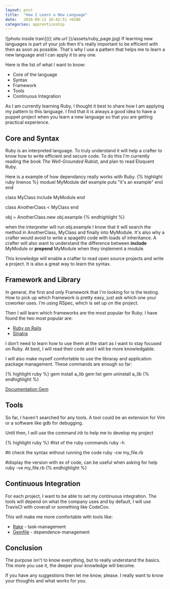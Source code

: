 ```yaml
---
layout: post
title:  "How I Learn a New Language"
date:   2016-09-11 10:42:51 +0100
categories: apprenticeship
---
```


![photo inside train]({{ site.url }}/assets/ruby_page.jpg)
If learning new languages is part of your job then it's really important to be
efficient with then as soon as possible.
That's why I use a pattern that helps me to learn a new language and I can apply it
to any one.

Here is the list of what I want to know:

- Core of the language
- Syntax
- Framework
- Tools
- Continuous Integration


As I am currently learning Ruby, I thought it best to share how I am applying
my pattern to this language.
I find that it is always a good idea to have a puppet project when you learn
a new language so that you are getting practical experience.

## Core and Syntax
Ruby is an interpreted language. To truly understand it will help a crafter to
know how to write efficient and secure code.
To do this I'm currently reading the book *The Well-Grounded Rubist*, and plan to
read Eloquent Ruby.

Here is a example of how dependancy really works with Ruby.
{% highlight ruby linenos %}
moduel MyModule
  def example
    puts "it's an example"
  end
end

class MyClass
  include MyModule
end

class AnotherClass < MyClass
end

obj = AnotherClass.new
obj.example
{% endhighlight %}

when the interpreter will run obj.example I know that it will search the method
in AnotherClass, MyClass and finally into MyModule. It's also why a crafter would avoid
to write a spagethi code with loads of inheritance. A crafter will also want to understand
the difference between **include** MyModule or **prepend** MyModule when they implement a module.

This knowledge will enable a crafter to read open source projects and write a project.
It is also a great way to learn the syntax.

## Framework and Library
In general, the first and only Framework that I'm looking for is the testing.
How to pick up which framework is pretty easy, just ask which one your
coworker uses. I'm using RSpec, which is set up on the project.

Then I will learn which frameworks are the most popular for Ruby. 
I have found the two most popular are:

- [Ruby on Rails](https://github.com/rails/rails)
- [Sinatra](https://github.com/rails/rails)

I don't need to learn how to use them at the start as I want to stay focused on Ruby.
At best, I will read their code and I will be more knowledgable.

I will also make myself comfortable to use the libraray and application package management.
These commands are enough so far:

{% highlight ruby %}
gem install a_lib
gem list
gem uninstall a_lib
{% endhighlight %}

[Documentation Gem](http://guides.rubygems.org/rubygems-basics/)

## Tools
So far, I haven't searched for any tools.
A tool could be an extension for Vim or a software like gdb for debugging.

Until then, I will use the command *irb* to help me to develop my project

{% highlight ruby %}
#list of the ruby commands
ruby -h

#it check the syntax without running the code
ruby -cw my_file.rb

#display the version with ex of code, can be useful when asking for help
ruby -ve my_file.rb
{% endhighlight %}

## Continuous Integration
For each project, I want to be able to set my continuous integration.
The tools will depend on what the company uses and by default, I will use
TravisCI with coverall or something like CodeCov.

This will make me more comfortable with tools like:

- [Rake](http://rake.rubyforge.org/) - task-management
- [Gemfile](http://bundler.io/gemfile.html) - dependence-management

## Conclusion
The purpose isn't to know everything, but to really understand the basics.
The more you use it, the deeper your knowledge will become.

If you have any suggestions then let me know, please. I really want to know your
thoughts and what works for you.
